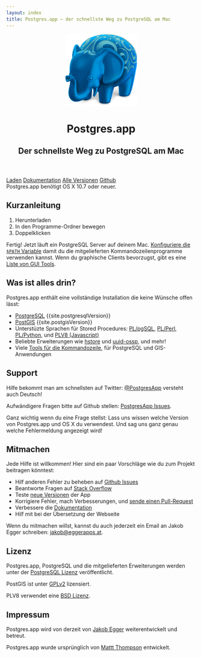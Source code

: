 ```yaml
---
layout: index
title: Postgres.app – der schnellste Weg zu PostgreSQL am Mac
---
```


<header>
	<img src="/img/PostgresAppIconLarge.png" width="192" height="192" alt="Postgres.app Icon" itemprop="image">
	<hgroup>
	  <h1 itemprop="name">Postgres.app</h1>
	  <h2 itemprop="description">Der schnellste Weg zu PostgreSQL am Mac</h2>
	</hgroup>
</header>

<div class="buttons">
	<a href="{{ site.downloadLocation }}" onclick="trackOutboundLink(this.href,'download');return false;" class="btn btn-primary btn-lg"><span class="glyphicon glyphicon-download-alt"></span> Laden</a>
	<a href="/de/documentation/" class="btn btn-default btn-lg"><span class="glyphicon glyphicon-book"></span> Dokumentation</a>
	<a href="https://github.com/PostgresApp/PostgresApp/releases" onclick="trackOutboundLink(this.href);return false;" class="btn btn-default btn-lg"><span class="glyphicon glyphicon-list"></span> Alle Versionen</a>
	<a href="https://github.com/postgresapp/postgresapp" onclick="trackOutboundLink(this.href);return false;" class="btn btn-default btn-lg"><span class="glyphicon glyphicon-cloud"></span> Github</a>
</div>

<div id="requirements">Postgres.app benötigt OS X 10.7 oder neuer.</div>


Kurzanleitung
-------------
1. Herunterladen
2. In den Programme-Ordner bewegen
3. Doppelklicken

Fertig! Jetzt läuft ein PostgreSQL Server auf deinem Mac.
[Konfiguriere die `$PATH` Variable](documentation/cli-tools.html) damit du die mitgelieferten Kommandozeilenprogramme verwenden kannst.
Wenn du graphische Clients bevorzugst, gibt es eine [Liste von GUI Tools](documentation/gui-tools.html).

Was ist alles drin?
-------------------

Postgres.app enthält eine vollständige Installation die keine Wünsche offen lässt:

- [PostgreSQL](http://www.postgresql.org) {{site.postgresqlVersion}}
- [PostGIS](http://postgis.net) {{site.postgisVersion}}
- Unterstüzte Sprachen für Stored Procedures: [PL/pgSQL](http://www.postgresql.org/docs/9.4/static/plpgsql.html), [PL/Perl](http://www.postgresql.org/docs/9.4/static/plperl.html), [PL/Python](http://www.postgresql.org/docs/9.4/static/plpython.html), und [PLV8 (Javascript)](https://code.google.com/p/plv8js/wiki/PLV8)
- Beliebte Erweiterungen wie [hstore](http://www.postgresql.org/docs/9.4/static/hstore.html) und [uuid-ossp](http://www.postgresql.org/docs/devel/static/uuid-ossp.html), und mehr!
- Viele [Tools für die Kommandozeile](/documentation/cli-tools.html), für PostgreSQL und GIS-Anwendungen


Support
-------

Hilfe bekommt man am schnellsten auf Twitter: [@PostgresApp](https://twitter.com/PostgresApp) versteht auch Deutsch!

Aufwändigere Fragen bitte auf Github stellen: [PostgresApp Issues](https://github.com/postgresapp/postgresapp/issues).

Ganz wichtig wenn du eine Frage stellst: Lass uns wissen welche Version von Postgres.app und OS X du verwendest.
Und sag uns ganz genau welche Fehlermeldung angezeigt wird!


Mitmachen
---------

Jede Hilfe ist willkommen! Hier sind ein paar Vorschläge wie du zum Projekt beitragen könntest:

- Hilf anderen Fehler zu beheben auf [Github Issues](https://github.com/postgresapp/postgresapp/issues)
- Beantworte Fragen auf [Stack Overflow](http://stackoverflow.com/questions/tagged/postgres.app)
- Teste [neue Versionen](https://github.com/PostgresApp/PostgresApp/releases) der App
- Korrigiere Fehler, mach Verbesserungen, und [sende einen Pull-Request](https://github.com/PostgresApp/PostgresApp/pulls)
- Verbessere die [Dokumentation](https://github.com/PostgresApp/postgresapp.github.io/tree/master/documentation)
- Hilf mit bei der Übersetzung der Webseite

Wenn du mitmachen willst, kannst du auch jederzeit ein Email an Jakob Egger schreiben: <jakob@eggerapps.at>.

Lizenz
------

Postgres.app, PostgreSQL und die mitgelieferten Erweiterungen werden unter der [PostgreSQL Lizenz](http://www.postgresql.org/about/licence/) veröffentlicht.

PostGIS ist unter [GPLv2](http://opensource.org/licenses/gpl-2.0) lizensiert.

PLV8 verwendet eine [BSD Lizenz](http://opensource.org/licenses/BSD-3-Clause).


Impressum
------------

Postgres.app wird von derzeit von [Jakob Egger](https://github.com/jakob) weiterentwickelt und betreut.

Postgres.app wurde ursprünglich von [Mattt Thompson](https://github.com/mattt) entwickelt.
